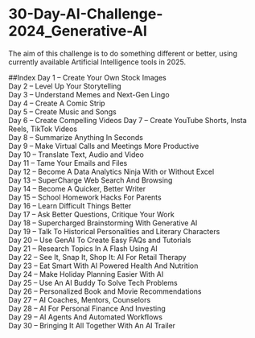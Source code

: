 # 30-Day-AI-Challenge-2024_Generative-AI
The aim of this challenge is to do something different or better, using currently available Artificial Intelligence tools in 2025.


##Index
Day 1 – Create Your Own Stock Images  
Day 2 – Level Up Your Storytelling  
Day 3 – Understand Memes and Next-Gen Lingo  
Day 4 – Create A Comic Strip  
Day 5 – Create Music and Songs  
Day 6 – Create Compelling Videos 
Day 7 – Create YouTube Shorts, Insta Reels, TikTok Videos  
Day 8 – Summarize Anything In Seconds  
Day 9 – Make Virtual Calls and Meetings More Productive  
Day 10 – Translate Text, Audio and Video  
Day 11 – Tame Your Emails and Files  
Day 12 – Become A Data Analytics Ninja With or Without Excel  
Day 13 – SuperCharge Web Search And Browsing  
Day 14 – Become A Quicker, Better Writer  
Day 15 – School Homework Hacks For Parents  
Day 16 – Learn Difficult Things Better  
Day 17 – Ask Better Questions, Critique Your Work  
Day 18 – Supercharged Brainstorming With Generative AI  
Day 19 – Talk To Historical Personalities and Literary Characters  
Day 20 – Use GenAI To Create Easy FAQs and Tutorials  
Day 21 – Research Topics In A Flash Using AI  
Day 22 – See It, Snap It, Shop It: AI For Retail Therapy  
Day 23 – Eat Smart With AI Powered Health And Nutrition  
Day 24 – Make Holiday Planning Easier With AI  
Day 25 – Use An AI Buddy To Solve Tech Problems  
Day 26 – Personalized Book and Movie Recommendations  
Day 27 – AI Coaches, Mentors, Counselors  
Day 28 – AI For Personal Finance And Investing  
Day 29 – AI Agents And Automated Workflows  
Day 30 – Bringing It All Together With An AI Trailer
